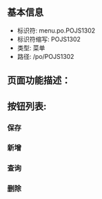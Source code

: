
## 基本信息

- 标识符: menu.po.POJS1302
- 标识符缩写: POJS1302
- 类型: 菜单
- 路径: /po/POJS1302

## 页面功能描述：





## 按钮列表:


### 保存



### 新增



### 查询



### 删除


